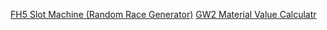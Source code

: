 [FH5 Slot Machine (Random Race Generator)](https://rizzy69.github.io/fh5-slotmachine)
[GW2 Material Value Calculatr](https://rizzy69.github.io/gw2-material-value)
